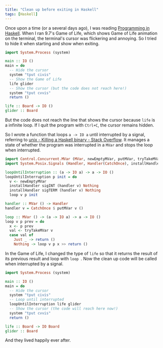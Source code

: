 ```yaml
---
title: "Clean up before exiting in Haskell"
tags: [Haskell]
---
```


Once upon a time (or a several days ago), I was reading [Programming in Haskell](http://amzn.to/22Qe9zf). When I ran 9.7's Game of Life, which shows Game of Life animation on the terminal, the terminal's cursor was flickering and annoying. So I tried to hide it when starting and show when exiting.

```hs
import System.Process (system)

main :: IO ()
main = do
  -- Hide the cursor
  system "tput civis"
  -- Show the Game of Life
  life glider
  -- Show the cursor (but the code does not reach here!)
  system "tput cvvis"
  return ()

life :: Board -> IO ()
glider :: Board
```

But the code does not reach the line that shows the cursor because `life` is a infinite loop. If I quit the program with `Ctrl+C`, the cursor remains hidden.

So I wrote a function that loops `a -> IO a` until interrupted by a signal, referring to [unix - Killing a Haskell binary - Stack Overflow](http://stackoverflow.com/a/18430872/822317). It manages a state of whether the program was interrupted in a `MVar` and stops the loop when interrupted.

```hs
import Control.Concurrent.MVar (MVar, newEmptyMVar, putMVar, tryTakeMVar)
import System.Posix.Signals (Handler, Handler(CatchOnce), installHandler, sigINT, sigTERM)

loopUntilInterruption :: (a -> IO a) -> a -> IO ()
loopUntilInterruption p init = do
  v <- newEmptyMVar
  installHandler sigINT (handler v) Nothing
  installHandler sigTERM (handler v) Nothing
  loop v p init

handler :: MVar () -> Handler
handler v = CatchOnce $ putMVar v ()

loop :: MVar () -> (a -> IO a) -> a -> IO ()
loop v p prev = do
  x <- p prev
  val <- tryTakeMVar v
  case val of
    Just _ -> return ()
    Nothing -> loop v p x >> return ()
```

In the Game of Life, I changed the type of `life` so that it returns the result of its previous result and loop with `loop
`. Now the clean up code will be called when interrupted by a signal.

```hs
import System.Process (system)

main :: IO ()
main = do
  -- Hide the cursor
  system "tput civis"
  -- Loop until interrupted
  loopUntilInterruption life glider
  -- Show the cursor (the code will reach here now!)
  system "tput cvvis"
  return ()

life :: Board -> IO Board
glider :: Board
```

And they lived happily ever after.
